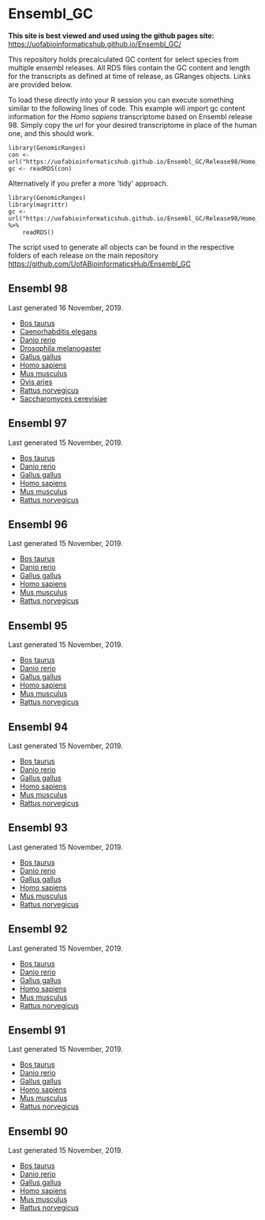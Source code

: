 # Ensembl_GC

**This site is best viewed and used using the github pages site:**
https://uofabioinformaticshub.github.io/Ensembl_GC/

This repository holds precalculated GC content for select species from multiple ensembl releases.
All RDS files contain the GC content and length for the transcripts as defined at time of release, as GRanges objects. Links are provided below.

To load these directly into your R session you can execute something similar to the following lines of code.
This example will import gc content information for the *Homo sapiens* transcriptome based on Ensembl release 98.
Simply copy the url for your desired transcriptome in place of the human one, and this should work. 

```
library(GenomicRanges)
con <- url("https://uofabioinformaticshub.github.io/Ensembl_GC/Release98/Homo_sapiens.GRCh38.98.rds")
gc <- readRDS(con)
```

Alternatively if you prefer a more 'tidy' approach.

```
library(GenomicRanges)
library(magrittr)
gc <- url("https://uofabioinformaticshub.github.io/Ensembl_GC/Release98/Homo_sapiens.GRCh38.98.rds") %>% 
    readRDS()
```

The script used to generate all objects can be found in the respective folders of each release on the main repository https://github.com/UofABioinformaticsHub/Ensembl_GC

## Ensembl 98
Last generated 16 November, 2019.
- [Bos taurus](Release98/Bos_taurus.ARS-UCD1.2.98.rds)
- [Caenorhabditis elegans](Release98/Caenorhabditis_elegans.WBcel235.98.rds)
- [Danio rerio](Release98/Danio_rerio.GRCz11.98.rds)
- [Drosophila melanogaster](Release98/Drosophila_melanogaster.BDGP6.22.98.rds)
- [Gallus gallus](Release98/Gallus_gallus.GRCg6a.98.rds)
- [Homo sapiens](Release98/Homo_sapiens.GRCh38.98.rds)
- [Mus musculus](Release98/Mus_musculus.GRCm38.98.rds)
- [Ovis aries](Release98/Ovis_aries.Oar_v3.1.98.rds)
- [Rattus norvegicus](Release98/Rattus_norvegicus.Rnor_6.0.98.rds)
- [Saccharomyces cerevisiae](Release98/Saccharomyces_cerevisiae.R64-1-1.98)

## Ensembl 97
Last generated 15 November, 2019.
- [Bos taurus](Release97/Bos_taurus.ARS-UCD1.2.97.rds)
- [Danio rerio](Release97/Danio_rerio.GRCz11.97.rds)
- [Gallus gallus](Release97/Gallus_gallus.GRCg6a.97.rds)
- [Homo sapiens](Release97/Homo_sapiens.GRCh38.97.rds)
- [Mus musculus](Release97/Mus_musculus.GRCm38.97.rds)
- [Rattus norvegicus](Release97/Rattus_norvegicus.Rnor_6.0.97.rds)

## Ensembl 96
Last generated 15 November, 2019.
- [Bos taurus](Release96/Bos_taurus.ARS-UCD1.2.96.rds)
- [Danio rerio](Release96/Danio_rerio.GRCz11.96.rds)
- [Gallus gallus](Release96/Gallus_gallus.GRCg6a.96.rds)
- [Homo sapiens](Release96/Homo_sapiens.GRCh38.96.rds)
- [Mus musculus](Release96/Mus_musculus.GRCm38.96.rds)
- [Rattus norvegicus](Release96/Rattus_norvegicus.Rnor_6.0.96.rds)

## Ensembl 95
Last generated 15 November, 2019.
- [Bos taurus](Release95/Bos_taurus.ARS-UCD1.2.95.rds)
- [Danio rerio](Release95/Danio_rerio.GRCz11.95.rds)
- [Gallus gallus](Release95/Gallus_gallus.GRCg6a.95.rds)
- [Homo sapiens](Release95/Homo_sapiens.GRCh38.95.rds)
- [Mus musculus](Release95/Mus_musculus.GRCm38.95.rds)
- [Rattus norvegicus](Release95/Rattus_norvegicus.Rnor_6.0.95.rds)

## Ensembl 94
Last generated 15 November, 2019.
- [Bos taurus](Release94/Bos_taurus.UMD3.1.94.rds)
- [Danio rerio](Release94/Danio_rerio.GRCz11.94.rds)
- [Gallus gallus](Release94/Gallus_gallus.Gallus_gallus-5.0.94.rds)
- [Homo sapiens](Release94/Homo_sapiens.GRCh38.94.rds)
- [Mus musculus](Release94/Mus_musculus.GRCm38.94.rds)
- [Rattus norvegicus](Release94/Rattus_norvegicus.Rnor_6.0.94.rds)

## Ensembl 93
Last generated 15 November, 2019.
- [Bos taurus](Release93/Bos_taurus.UMD3.1.93.rds)
- [Danio rerio](Release93/Danio_rerio.GRCz11.93.rds)
- [Gallus gallus](Release93/Gallus_gallus.Gallus_gallus-5.0.93.rds)
- [Homo sapiens](Release93/Homo_sapiens.GRCh38.93.rds)
- [Mus musculus](Release93/Mus_musculus.GRCm38.93.rds)
- [Rattus norvegicus](Release93/Rattus_norvegicus.Rnor_6.0.93.rds)

## Ensembl 92
Last generated 15 November, 2019.
- [Bos taurus](Release92/Bos_taurus.UMD3.1.92.rds)
- [Danio rerio](Release92/Danio_rerio.GRCz11.92.rds)
- [Gallus gallus](Release92/Gallus_gallus.Gallus_gallus-5.0.92.rds)
- [Homo sapiens](Release92/Homo_sapiens.GRCh38.92.rds)
- [Mus musculus](Release92/Mus_musculus.GRCm38.92.rds)
- [Rattus norvegicus](Release92/Rattus_norvegicus.Rnor_6.0.92.rds)

## Ensembl 91
Last generated 15 November, 2019.
- [Bos taurus](Release91/Bos_taurus.UMD3.1.91.rds)
- [Danio rerio](Release91/Danio_rerio.GRCz10.91.rds)
- [Gallus gallus](Release91/Gallus_gallus.Gallus_gallus-5.0.91.rds)
- [Homo sapiens](Release91/Homo_sapiens.GRCh38.91.rds)
- [Mus musculus](Release91/Mus_musculus.GRCm38.91.rds)
- [Rattus norvegicus](Release91/Rattus_norvegicus.Rnor_6.0.91.rds)

## Ensembl 90
Last generated 15 November, 2019.
- [Bos taurus](Release90/Bos_taurus.UMD3.1.90.rds)
- [Danio rerio](Release90/Danio_rerio.GRCz10.90.rds)
- [Gallus gallus](Release90/Gallus_gallus.Gallus_gallus-5.0.90.rds)
- [Homo sapiens](Release90/Homo_sapiens.GRCh38.90.rds)
- [Mus musculus](Release90/Mus_musculus.GRCm38.90.rds)
- [Rattus norvegicus](Release90/Rattus_norvegicus.Rnor_6.0.90.rds)